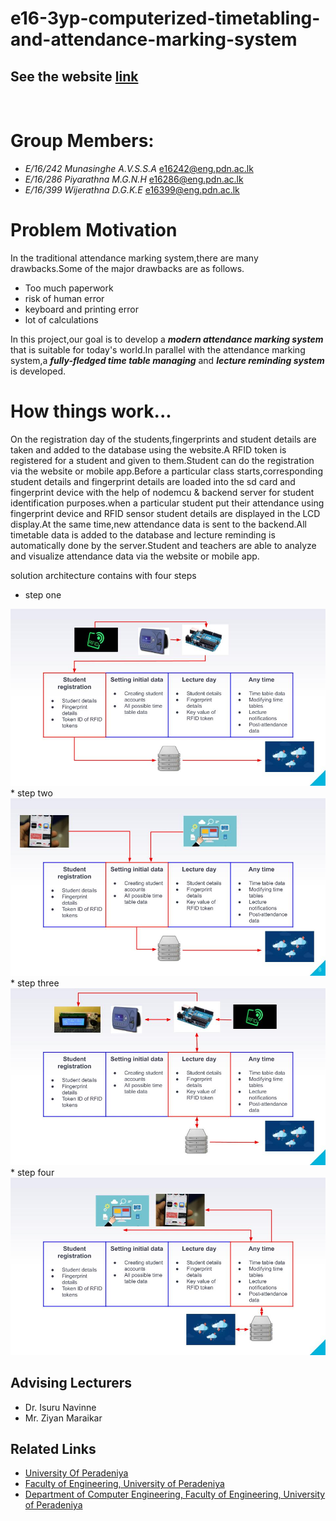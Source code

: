 # e16-3yp-computerized-timetabling-and-attendance-marking-system

<h2>See the website <a href="https://cepdnaclk.github.io/e16-3yp-computerized-timetabling-and-attendance-marking-system/index.html">link</a></h2><br>

# Group Members:
*  *E/16/242 Munasinghe A.V.S.S.A* e16242@eng.pdn.ac.lk
*  *E/16/286 Piyarathna M.G.N.H*  e16286@eng.pdn.ac.lk
*  *E/16/399  Wijerathna D.G.K.E* e16399@eng.pdn.ac.lk

# Problem Motivation

In the traditional attendance marking system,there are many drawbacks.Some of the major drawbacks are as follows.
* Too much paperwork
* risk of human error
* keyboard and printing error
* lot of calculations

In this project,our goal is to develop a ***modern attendance marking system*** that is suitable for today's world.In parallel with the attendance marking system,a ***fully-fledged time table managing*** and ***lecture reminding system*** is developed.

# How things work...

On the registration day of the students,fingerprints and student details are taken and added to the database using the website.A RFID token is registered for a student and given to them.Student can do the registration via the website or mobile app.Before a particular class starts,corresponding student details and fingerprint details are loaded into the sd card and fingerprint device with the help of nodemcu & backend server for student identification purposes.when a particular student put their attendance using fingerprint device and RFID sensor student details are displayed in the LCD display.At the same time,new attendance data is sent to the backend.All timetable data is added to the database and lecture reminding is automatically done by the server.Student and teachers are able to analyze and visualize attendance data via the website or mobile app.

solution architecture contains with four steps
* step one
<img src = "/docs/images/solution architecture/f1.jpg"/>
* step two
<img src = "/docs/images/solution architecture/f2.jpg"/>
* step three
<img src = "/docs/images/solution architecture/f3.jpg"/>
* step four
<img src = "/docs/images/solution architecture/f4.jpg"/>

## Advising Lecturers
* Dr. Isuru Navinne </br>
* Mr. Ziyan Maraikar

## Related Links
* [University Of Peradeniya](https://www.pdn.ac.lk/)
* [Faculty of Engineering, University of Peradeniya](http://eng.pdn.ac.lk/)
* [Department of Computer Engineering, Faculty of Engineering, University of Peradeniya](http://www.ce.pdn.ac.lk/)





 
